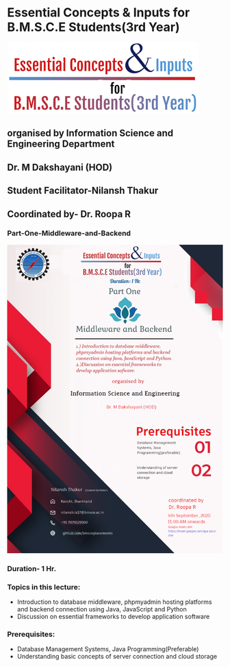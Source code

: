 # Essential Concepts & Inputs for B.M.S.C.E Students(3rd Year)
![Brochure Logo](/images/lecturelogo.png)
## organised by Information Science and Engineering Department
##                Dr. M Dakshayani (HOD)
##                Student Facilitator-Nilansh Thakur
##                Coordinated by- Dr. Roopa R


### Part-One-Middleware-and-Backend
![Brochure part one](/images/partonefinal(2).png)
### Duration- 1 Hr.

### Topics in this lecture:
  * Introduction to database middleware, phpmyadmin hosting platforms and backend connection using Java, JavaScript and Python
  * Discussion on essential frameworks to develop application software
### Prerequisites:
  * Database Management Systems, Java Programming(Preferable)
  * Understanding basic concepts of server connection and cloud storage
  
  

